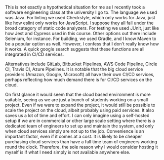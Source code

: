 <p> This is not exactly a hypothetical situation for me as I recently took a software engineering class at the university I go to. The language we used was Java. 
For linting we used Checkstyle, which only works for Java, just like how eslint only works for JavaScript. I suppose they all fall under the broad category of 
static code analyzers. For testing we used JUnit, just like how Jest and Cypress used in this course. Other options out there include Selenium, for instance. 
For building, we used Gradle, and I know Maven to be a popular option as well. However, I confess that I don't really know how it works. A quick google search 
suggests that these functions are all integrated in CI/CD services. 

Alternatives include GitLab, Bitbucket Pipelines, AWS Code Pipeline, Circle CI, Travis CI, Azure Pipelines. It is notable that the big cloud service providers
(Amazon, Google, Microsoft) all have their own CI/CD services, perhaps reflecting how much demand there is for CI/CD services on the cloud. 

On first glance it would seem that the cloud based environment is more suitable, seeing as we are just a bunch of students working on a small project. Even if we 
were to expand the project, it would still be possible to scale the project on the cloud, albeit probably using paid services. It also saves us a lot of time 
and effort. I can only imagine using a self-hosted setup if we are in commercial or other large scale setting where there is a dedicated team of engineers
to set up and maintain the system, and only when cloud services simply are not up to the job. Convenience is an important factor, even if it comes at a cost. 
It is likely to be cheaper purchasing cloud services than have a full time team of engineers working round the clock. Therefore, the sole reason why I would
consider hosting it myself is if what I need simply is not available anywhere else. 